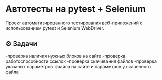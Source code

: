 # Автотесты на pytest + Selenium
Проект автоматизированного тестирования веб-приложений с использованием pytest и Selenium WebDriver.

## ⚙️ Задачи
-проверка наличия нужных блоков на сайте
-проверка работоспособности ссылок
-проверка скачивания файлов
-проверка указаных параметров фаайла на сайте и параметров у скаченного файла 
